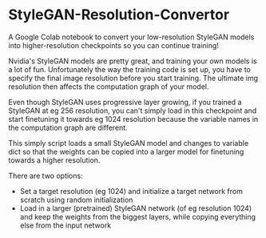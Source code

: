 # StyleGAN-Resolution-Convertor
A Google Colab notebook to convert your low-resolution StyleGAN models into higher-resolution checkpoints so you can continue training!

Nvidia's StyleGAN models are pretty great, and training your own models is a lot of fun.
Unfortunately the way the training code is set up, you have to specify the final image resolution before you start training.
The ultimate img resolution then affects the computation graph of your model.

Even though StyleGAN uses progressive layer growing, if you trained a StyleGAN at eg 256 resolution, you can't simply load in this checkpoint and 
start finetuning it towards eg 1024 resolution because the variable names in the computation graph are different.

This simply script loads a small StyleGAN model and changes to variable dict so that the weights can be copied into a larger model for finetuning 
towards a higher resolution.

There are two options:
  - Set a target resolution (eg 1024) and initialize a target network from scratch using random initialization
  - Load in a larger (pretrained) StyleGAN network (of eg resolution 1024) and keep the weights from the biggest layers, while copying everything else from the input network

